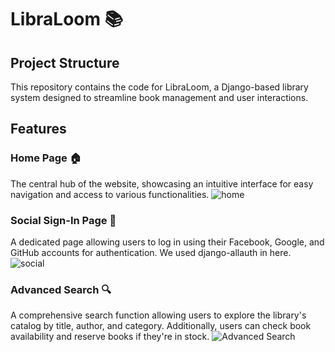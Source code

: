 # LibraLoom 📚

## Project Structure
This repository contains the code for LibraLoom, a Django-based library system designed to streamline book management and user interactions.

## Features

### Home Page 🏠
The central hub of the website, showcasing an intuitive interface for easy navigation and access to various functionalities. 
![home](https://github.com/chamith-Hemisara/LibraLoom_new/assets/147907538/9db59e64-d455-480d-aa5f-b8cde3f4c0c7)


### Social Sign-In Page 🔐
A dedicated page allowing users to log in using their Facebook, Google, and GitHub accounts for authentication. We used django-allauth in here. 
![social](https://github.com/chamith-Hemisara/LibraLoom_new/assets/147907538/58329932-ed8a-42ee-9a38-3416ed918ee4)


### Advanced Search 🔍
A comprehensive search function allowing users to explore the library's catalog by title, author, and category. Additionally, users can check book availability and reserve books if they're in stock.
![Advanced Search ](https://github.com/chamith-Hemisara/LibraLoom_new/assets/147907538/a467396f-be9b-467e-a7c1-648e5854fe61)

